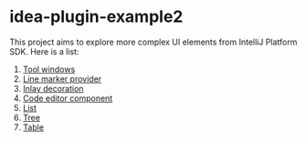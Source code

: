 # idea-plugin-example2

<!-- START doctoc generated TOC please keep comment here to allow auto update -->
<!-- DON'T EDIT THIS SECTION, INSTEAD RE-RUN doctoc TO UPDATE -->

<!-- END doctoc generated TOC please keep comment here to allow auto update -->

This project aims to explore more complex UI elements from IntelliJ Platform SDK. Here is a list:

1. [Tool windows](docs/toolwindows.md)
2. [Line marker provider](docs/linemarkerprovider.md)
3. [Inlay decoration](docs/inlaydecoration.md)
4. [Code editor component](docs/codeeditorcomponent.md)
5. [List](docs/list.md)
6. [Tree](docs/tree.md)
7. [Table](docs/table.md)
